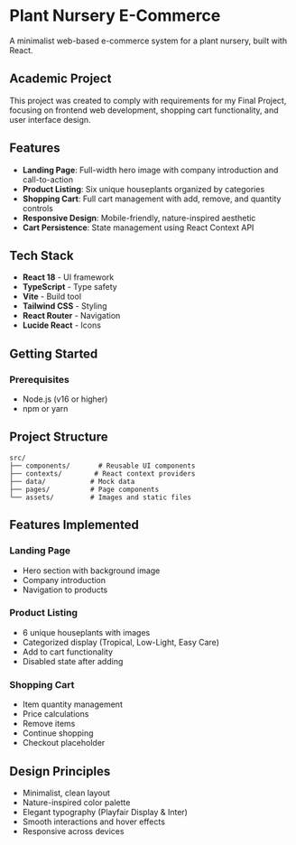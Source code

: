 # Plant Nursery E-Commerce

A minimalist web-based e-commerce system for a plant nursery, built with React.

## Academic Project

This project was created to comply with requirements for my Final Project, focusing on frontend web development, shopping cart functionality, and user interface design.

## Features

- **Landing Page**: Full-width hero image with company introduction and call-to-action
- **Product Listing**: Six unique houseplants organized by categories
- **Shopping Cart**: Full cart management with add, remove, and quantity controls
- **Responsive Design**: Mobile-friendly, nature-inspired aesthetic
- **Cart Persistence**: State management using React Context API

## Tech Stack

- **React 18** - UI framework
- **TypeScript** - Type safety
- **Vite** - Build tool
- **Tailwind CSS** - Styling
- **React Router** - Navigation
- **Lucide React** - Icons

## Getting Started

### Prerequisites

- Node.js (v16 or higher)
- npm or yarn

## Project Structure

```
src/
├── components/       # Reusable UI components
├── contexts/        # React context providers
├── data/           # Mock data
├── pages/          # Page components
└── assets/         # Images and static files
```

## Features Implemented

### Landing Page
- Hero section with background image
- Company introduction
- Navigation to products

### Product Listing
- 6 unique houseplants with images
- Categorized display (Tropical, Low-Light, Easy Care)
- Add to cart functionality
- Disabled state after adding

### Shopping Cart
- Item quantity management
- Price calculations
- Remove items
- Continue shopping
- Checkout placeholder

## Design Principles

- Minimalist, clean layout
- Nature-inspired color palette
- Elegant typography (Playfair Display & Inter)
- Smooth interactions and hover effects
- Responsive across devices
